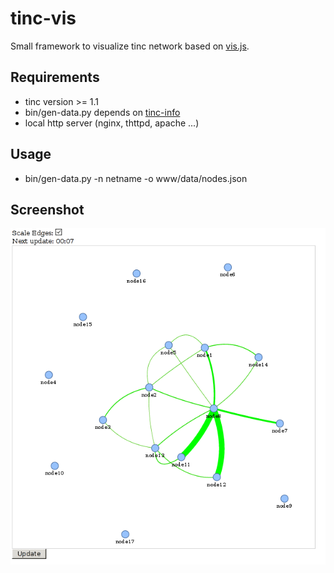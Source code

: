 # tinc-vis
 Small framework to visualize tinc network based on [vis.js](http://visjs.org/).

## Requirements
   - tinc version >= 1.1
   - bin/gen-data.py depends on [tinc-info](https://github.com/exioReed/tinc-info)
   - local http server (nginx, thttpd, apache ...)

## Usage
   - bin/gen-data.py -n netname -o www/data/nodes.json

## Screenshot
![example network](doc/tinc-vis.png)
